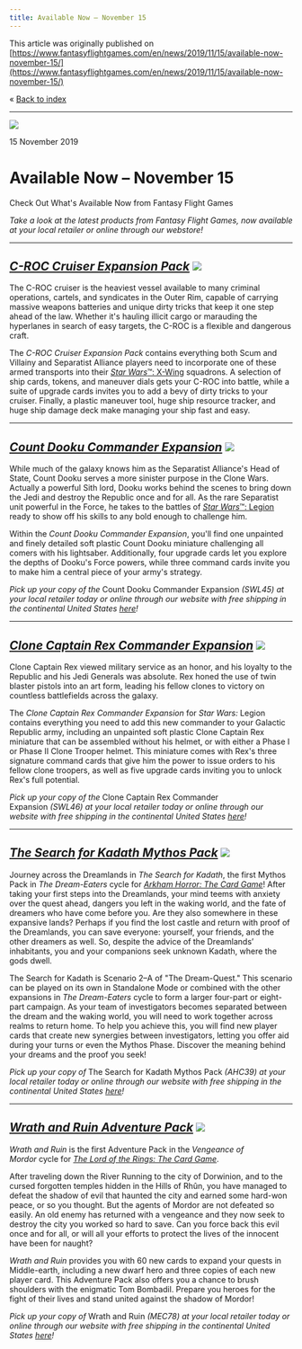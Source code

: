 ```yaml
---
title: Available Now – November 15
---
```


This article was originally published on [https://www.fantasyflightgames.com/en/news/2019/11/15/available-now-november-15/](https://www.fantasyflightgames.com/en/news/2019/11/15/available-now-november-15/)

&laquo; [Back to index](../index.md)

---

![](68064bdd8b6d893987249d3877cd0ecc.jpg)

15 November 2019

Available Now – November 15
===========================

Check Out What's Available Now from Fantasy Flight Games

_Take a look at the latest products from Fantasy Flight Games, now available at your local retailer or online through our webstore!_

* * *

_[C-ROC Cruiser Expansion Pack](https://www.fantasyflightgames.com/en/products/x-wing-second-edition/products/x-wing-second-edition-c-roc-cruiser-expansion-pack/)_ _![](6781a1c1f7126d5a1eb972df37381fe2.png)_ 
-------------------------------------------------------------------------------------------------------------------------------------------------------------------------------------------------------------------------------------------------------------------------------------------------

The C-ROC cruiser is the heaviest vessel available to many criminal operations, cartels, and syndicates in the Outer Rim, capable of carrying massive weapons batteries and unique dirty tricks that keep it one step ahead of the law. Whether it's hauling illicit cargo or marauding the hyperlanes in search of easy targets, the C-ROC is a flexible and dangerous craft.

The _C-ROC Cruiser Expansion Pack_ contains everything both Scum and Villainy and Separatist Alliance players need to incorporate one of these armed transports into their [_Star Wars_™: X-Wing](https://www.fantasyflightgames.com/en/products/x-wing-second-edition/) squadrons. A selection of ship cards, tokens, and maneuver dials gets your C-ROC into battle, while a suite of upgrade cards invites you to add a bevy of dirty tricks to your cruiser. Finally, a plastic maneuver tool, huge ship resource tracker, and huge ship damage deck make managing your ship fast and easy.

* * *

_[Count Dooku Commander Expansion](https://www.fantasyflightgames.com/en/products/star-wars-legion/products/count-dooku-commander-expansion/)_ _![](f1ea6746fa3968bed4f9f56c980c94d6.png)_ 
----------------------------------------------------------------------------------------------------------------------------------------------------------------------------------------------------------------------------------------------------------------------------

While much of the galaxy knows him as the Separatist Alliance's Head of State, Count Dooku serves a more sinister purpose in the Clone Wars. Actually a powerful Sith lord, Dooku works behind the scenes to bring down the Jedi and destroy the Republic once and for all. As the rare Separatist unit powerful in the Force, he takes to the battles of [_Star Wars_™: Legion](https://www.fantasyflightgames.com/en/products/star-wars-legion/) ready to show off his skills to any bold enough to challenge him.

Within the _Count Dooku Commander Expansion_, you'll find one unpainted and finely detailed soft plastic Count Dooku miniature challenging all comers with his lightsaber. Additionally, four upgrade cards let you explore the depths of Dooku's Force powers, while three command cards invite you to make him a central piece of your army's strategy.

_Pick up your copy of the_ Count Dooku Commander Expansion _(SWL45) at your local retailer today or online through our website with free shipping in the continental United States [here](https://www.fantasyflightgames.com/en/products/star-wars-legion/products/count-dooku-commander-expansion/)!_ 

* * *

_[Clone Captain Rex Commander Expansion](https://www.fantasyflightgames.com/en/products/star-wars-legion/products/clone-captain-rex-commander-expansion/)_ _![](529ff4eb46008e12c041bd3a601d00a2.png)_ 
----------------------------------------------------------------------------------------------------------------------------------------------------------------------------------------------------------------------------------------------------------------------------------------

Clone Captain Rex viewed military service as an honor, and his loyalty to the Republic and his Jedi Generals was absolute. Rex honed the use of twin blaster pistols into an art form, leading his fellow clones to victory on countless battlefields across the galaxy.

The _Clone Captain Rex Commander Expansion_ for _Star Wars:_ Legion contains everything you need to add this new commander to your Galactic Republic army, including an unpainted soft plastic Clone Captain Rex miniature that can be assembled without his helmet, or with either a Phase I or Phase II Clone Trooper helmet. This miniature comes with Rex's three signature command cards that give him the power to issue orders to his fellow clone troopers, as well as five upgrade cards inviting you to unlock Rex's full potential.

_Pick up your copy of the_ Clone Captain Rex Commander Expansion _(SWL46) at your local retailer today or online through our website with free shipping in the continental United States [here](https://www.fantasyflightgames.com/en/products/star-wars-legion/products/clone-captain-rex-commander-expansion/)!_ 

* * *

_[The Search for Kadath Mythos Pack](https://www.fantasyflightgames.com/en/products/arkham-horror-the-card-game/products/search-kadath/)_ _![](c2a729ec33a20983f42b671360bf42a0.png)_ 
-----------------------------------------------------------------------------------------------------------------------------------------------------------------------------------------------------------------------------------------------------------------

Journey across the Dreamlands in _The Search for Kadath_, the first Mythos Pack in _The Dream-Eaters_ cycle for _[Arkham Horror: The Card Game](https://www.fantasyflightgames.com/en/products/arkham-horror-the-card-game/)_! After taking your first steps into the Dreamlands, your mind teems with anxiety over the quest ahead, dangers you left in the waking world, and the fate of dreamers who have come before you. Are they also somewhere in these expansive lands? Perhaps if you find the lost castle and return with proof of the Dreamlands, you can save everyone: yourself, your friends, and the other dreamers as well. So, despite the advice of the Dreamlands’ inhabitants, you and your companions seek unknown Kadath, where the gods dwell.

The Search for Kadath is Scenario 2–A of "The Dream-Quest." This scenario can be played on its own in Standalone Mode or combined with the other expansions in _The Dream-Eaters_ cycle to form a larger four-part or eight-part campaign. As your team of investigators becomes separated between the dream and the waking world, you will need to work together across realms to return home. To help you achieve this, you will find new player cards that create new synergies between investigators, letting you offer aid during your turns or even the Mythos Phase. Discover the meaning behind your dreams and the proof you seek!

_Pick up your copy of_ The Search for Kadath Mythos Pack _(AHC39) at your local retailer today or online through our website with free shipping in the continental United States [here](https://www.fantasyflightgames.com/en/products/arkham-horror-the-card-game/products/search-kadath/)!_ 

* * *

_[Wrath and Ruin Adventure Pack](https://www.fantasyflightgames.com/en/products/the-lord-of-the-rings-the-card-game/products/wrath-and-ruin/)_ _![](4f01662b5d5dbc37987b680feea1133e.png)_ 
----------------------------------------------------------------------------------------------------------------------------------------------------------------------------------------------------------------------------------------------------------------------

_Wrath and Ruin_ is the first Adventure Pack in the _Vengeance of Mordor_ cycle for _[The Lord of the Rings: The Card Game](https://www.fantasyflightgames.com/en/products/the-lord-of-the-rings-the-card-game/)_. 

After traveling down the River Running to the city of Dorwinion, and to the cursed forgotten temples hidden in the Hills of Rhûn, you have managed to defeat the shadow of evil that haunted the city and earned some hard-won peace, or so you thought. But the agents of Mordor are not defeated so easily. An old enemy has returned with a vengeance and they now seek to destroy the city you worked so hard to save. Can you force back this evil once and for all, or will all your efforts to protect the lives of the innocent have been for naught? 

_Wrath and Ruin_ provides you with 60 new cards to expand your quests in Middle-earth, including a new dwarf hero and three copies of each new player card. This Adventure Pack also offers you a chance to brush shoulders with the enigmatic Tom Bombadil. Prepare you heroes for the fight of their lives and stand united against the shadow of Mordor! 

_Pick up your copy of_ Wrath and Ruin _(MEC78) at your local retailer today or online through our website with free shipping in the continental United States [here](https://www.fantasyflightgames.com/en/products/the-lord-of-the-rings-the-card-game/products/wrath-and-ruin/)!_